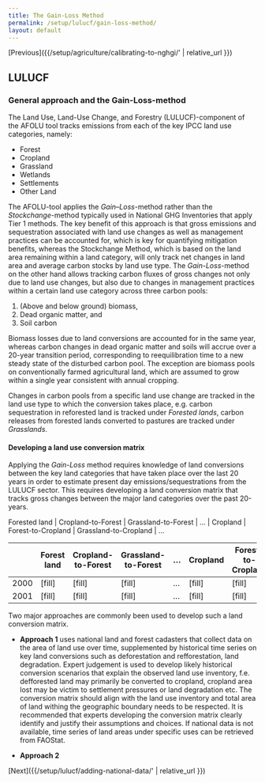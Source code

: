 ```yaml
---
title: The Gain-Loss Method
permalink: /setup/lulucf/gain-loss-method/
layout: default
---
```

[Previous]({{/setup/agriculture/calibrating-to-nghgi/' | relative_url }})
## LULUCF
### General approach and the Gain-Loss-method

The Land Use, Land-Use Change, and Forestry (LULUCF)-component of the AFOLU tool tracks emissions from each of the key IPCC land use categories, namely:
- Forest
- Cropland
- Grassland
- Wetlands
- Settlements
- Other Land

The AFOLU-tool applies the _Gain–Loss_-method rather than the _Stockchange_-method typically used in National GHG Inventories that apply Tier 1 methods. The key benefit of this approach is that gross emissions and sequestration associated with land use changes as well as management practices can be accounted for, which is key for quantifying mitigation benefits, whereas the Stockchange Method, which is based on the land area remaining within a land category, will only track net changes in land area and average carbon stocks by land use type. The _Gain-Loss_-method on the other hand allows tracking carbon fluxes of gross changes not only due to land use changes, but also due to changes in management practices within a certain land use category across three carbon pools: 

1) (Above and below ground) biomass, 
2) Dead organic matter, and
3) Soil carbon

Biomass losses due to land conversions are accounted for in the same year, whereas carbon changes in dead organic matter and soils will accrue over a 20-year transition period, corresponding to reequilibration time to a new steady state of the disturbed carbon pool. The exception are biomass pools on conventionally farmed agricultural land, which are assumed to grow within a single year consistent with annual cropping.

Changes in carbon pools from a specific land use change are tracked in the land use type to which the conversion takes place, e.g. carbon sequestration in reforested land is tracked under _Forested lands_, carbon releases from forested lands converted to pastures are tracked under _Grasslands_.

#### Developing a land use conversion matrix

Applying the _Gain-Loss_ method requires knowledge of land conversions between the key land categories that have taken place over the last 20 years in order to estimate present day emissions/sequestrations from the LULUCF sector. This requires developing a land conversion matrix that tracks gross changes between the major land categories over the past 20-years.

Forested land | Cropland-to-Forest | Grassland-to-Forest | ... | Cropland | Forest-to-Cropland | Grassland-to-Cropland | ...



|           | Forest land                 | Cropland-to-Forest | Grassland-to-Forest | … | Cropland                    | Forest-to-Cropland | Grassland-to-Cropland | … | Total national area         |
| --------- | --------------------------- | ------------------ | ------------------- | - | --------------------------- | ------------------ | --------------------- | - | --------------------------- |
| 2000 | [fill]                      | [fill]             | [fill]              | … | [fill]                      | [fill]             | [fill]                | … | [fill]                      |
| 2001 | [fill]                      | [fill]             | [fill]              | … | [fill]                      | [fill]             | [fill]                | … | [fill]   


Two major approaches are commonly been used to develop such a land conversion matrix.
- **Approach 1** uses national land and forest cadasters that collect data on the area of land use over time, supplemented by historical time series on key land conversions such as deforestation and refforestation, land degradation. Expert judgement is used to develop likely historical conversion scenarios that explain the observed land use inventory, f.e. defforested land may primarily be converted to cropland, cropland area lost may be victim to settlement pressures or land degradation etc. The conversion matrix should align with the land use inventory and total area of land withing the geographic boundary needs to be respected. It is recommended that experts developing the conversion matrix clearly identify and justify their assumptions and choices. If national data is not available, time series of land areas under specific uses can be retrieved from FAOStat.

- **Approach 2**

[Next]({{/setup/lulucf/adding-national-data/' | relative_url }})
